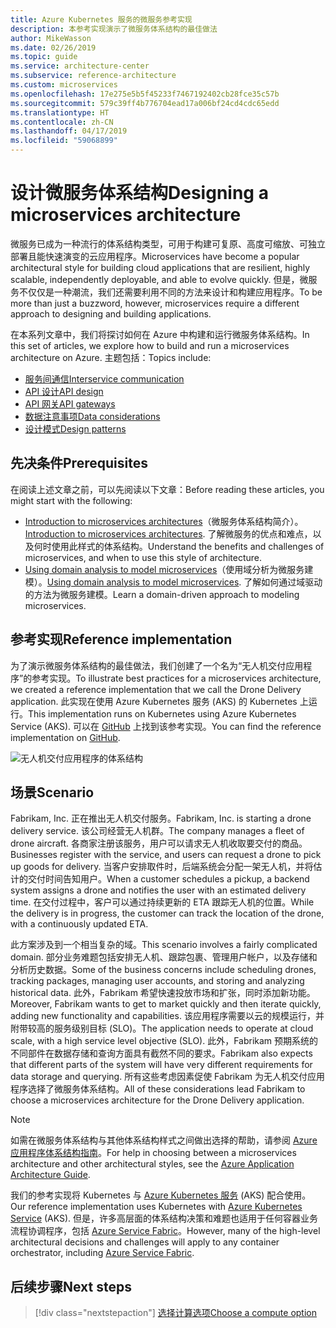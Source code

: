 ```yaml
---
title: Azure Kubernetes 服务的微服务参考实现
description: 本参考实现演示了微服务体系结构的最佳做法
author: MikeWasson
ms.date: 02/26/2019
ms.topic: guide
ms.service: architecture-center
ms.subservice: reference-architecture
ms.custom: microservices
ms.openlocfilehash: 17e275e5b5f45233f7467192402cb28fce35c57b
ms.sourcegitcommit: 579c39ff4b776704ead17a006bf24cd4cdc65edd
ms.translationtype: HT
ms.contentlocale: zh-CN
ms.lasthandoff: 04/17/2019
ms.locfileid: "59068899"
---
```

# <a name="designing-a-microservices-architecture"></a><span data-ttu-id="4727e-103">设计微服务体系结构</span><span class="sxs-lookup"><span data-stu-id="4727e-103">Designing a microservices architecture</span></span>

<span data-ttu-id="4727e-104">微服务已成为一种流行的体系结构类型，可用于构建可复原、高度可缩放、可独立部署且能快速演变的云应用程序。</span><span class="sxs-lookup"><span data-stu-id="4727e-104">Microservices have become a popular architectural style for building cloud applications that are resilient, highly scalable, independently deployable, and able to evolve quickly.</span></span> <span data-ttu-id="4727e-105">但是，微服务不仅仅是一种潮流，我们还需要利用不同的方法来设计和构建应用程序。</span><span class="sxs-lookup"><span data-stu-id="4727e-105">To be more than just a buzzword, however, microservices require a different approach to designing and building applications.</span></span>

<span data-ttu-id="4727e-106">在本系列文章中，我们将探讨如何在 Azure 中构建和运行微服务体系结构。</span><span class="sxs-lookup"><span data-stu-id="4727e-106">In this set of articles, we explore how to build and run a microservices architecture on Azure.</span></span> <span data-ttu-id="4727e-107">主题包括：</span><span class="sxs-lookup"><span data-stu-id="4727e-107">Topics include:</span></span>

- [<span data-ttu-id="4727e-108">服务间通信</span><span class="sxs-lookup"><span data-stu-id="4727e-108">Interservice communication</span></span>](./interservice-communication.md)
- [<span data-ttu-id="4727e-109">API 设计</span><span class="sxs-lookup"><span data-stu-id="4727e-109">API design</span></span>](./api-design.md)
- [<span data-ttu-id="4727e-110">API 网关</span><span class="sxs-lookup"><span data-stu-id="4727e-110">API gateways</span></span>](./gateway.md)
- [<span data-ttu-id="4727e-111">数据注意事项</span><span class="sxs-lookup"><span data-stu-id="4727e-111">Data considerations</span></span>](./data-considerations.md)
- [<span data-ttu-id="4727e-112">设计模式</span><span class="sxs-lookup"><span data-stu-id="4727e-112">Design patterns</span></span>](./patterns.md)

## <a name="prerequisites"></a><span data-ttu-id="4727e-113">先决条件</span><span class="sxs-lookup"><span data-stu-id="4727e-113">Prerequisites</span></span>

<span data-ttu-id="4727e-114">在阅读上述文章之前，可以先阅读以下文章：</span><span class="sxs-lookup"><span data-stu-id="4727e-114">Before reading these articles, you might start with the following:</span></span>

- <span data-ttu-id="4727e-115">[Introduction to microservices architectures](../introduction.md)（微服务体系结构简介）。</span><span class="sxs-lookup"><span data-stu-id="4727e-115">[Introduction to microservices architectures](../introduction.md).</span></span> <span data-ttu-id="4727e-116">了解微服务的优点和难点，以及何时使用此样式的体系结构。</span><span class="sxs-lookup"><span data-stu-id="4727e-116">Understand the benefits and challenges of microservices, and when to use this style of architecture.</span></span>
- <span data-ttu-id="4727e-117">[Using domain analysis to model microservices](../model/domain-analysis.md)（使用域分析为微服务建模）。</span><span class="sxs-lookup"><span data-stu-id="4727e-117">[Using domain analysis to model microservices](../model/domain-analysis.md).</span></span> <span data-ttu-id="4727e-118">了解如何通过域驱动的方法为微服务建模。</span><span class="sxs-lookup"><span data-stu-id="4727e-118">Learn a domain-driven approach to modeling microservices.</span></span>

## <a name="reference-implementation"></a><span data-ttu-id="4727e-119">参考实现</span><span class="sxs-lookup"><span data-stu-id="4727e-119">Reference implementation</span></span>

<span data-ttu-id="4727e-120">为了演示微服务体系结构的最佳做法，我们创建了一个名为“无人机交付应用程序”的参考实现。</span><span class="sxs-lookup"><span data-stu-id="4727e-120">To illustrate best practices for a microservices architecture, we created a reference implementation that we call the Drone Delivery application.</span></span> <span data-ttu-id="4727e-121">此实现在使用 Azure Kubernetes 服务 (AKS) 的 Kubernetes 上运行。</span><span class="sxs-lookup"><span data-stu-id="4727e-121">This implementation runs on Kubernetes using Azure Kubernetes Service (AKS).</span></span> <span data-ttu-id="4727e-122">可以在 [GitHub][drone-ri] 上找到该参考实现。</span><span class="sxs-lookup"><span data-stu-id="4727e-122">You can find the reference implementation on [GitHub][drone-ri].</span></span>

![无人机交付应用程序的体系结构](../images/drone-delivery.png)

## <a name="scenario"></a><span data-ttu-id="4727e-124">场景</span><span class="sxs-lookup"><span data-stu-id="4727e-124">Scenario</span></span>

<span data-ttu-id="4727e-125">Fabrikam, Inc. 正在推出无人机交付服务。</span><span class="sxs-lookup"><span data-stu-id="4727e-125">Fabrikam, Inc. is starting a drone delivery service.</span></span> <span data-ttu-id="4727e-126">该公司经营无人机群。</span><span class="sxs-lookup"><span data-stu-id="4727e-126">The company manages a fleet of drone aircraft.</span></span> <span data-ttu-id="4727e-127">各商家注册该服务，用户可以请求无人机收取要交付的商品。</span><span class="sxs-lookup"><span data-stu-id="4727e-127">Businesses register with the service, and users can request a drone to pick up goods for delivery.</span></span> <span data-ttu-id="4727e-128">当客户安排取件时，后端系统会分配一架无人机，并将估计的交付时间告知用户。</span><span class="sxs-lookup"><span data-stu-id="4727e-128">When a customer schedules a pickup, a backend system assigns a drone and notifies the user with an estimated delivery time.</span></span> <span data-ttu-id="4727e-129">在交付过程中，客户可以通过持续更新的 ETA 跟踪无人机的位置。</span><span class="sxs-lookup"><span data-stu-id="4727e-129">While the delivery is in progress, the customer can track the location of the drone, with a continuously updated ETA.</span></span>

<span data-ttu-id="4727e-130">此方案涉及到一个相当复杂的域。</span><span class="sxs-lookup"><span data-stu-id="4727e-130">This scenario involves a fairly complicated domain.</span></span> <span data-ttu-id="4727e-131">部分业务难题包括安排无人机、跟踪包裹、管理用户帐户，以及存储和分析历史数据。</span><span class="sxs-lookup"><span data-stu-id="4727e-131">Some of the business concerns include scheduling drones, tracking packages, managing user accounts, and storing and analyzing historical data.</span></span> <span data-ttu-id="4727e-132">此外，Fabrikam 希望快速投放市场和扩张，同时添加新功能。</span><span class="sxs-lookup"><span data-stu-id="4727e-132">Moreover, Fabrikam wants to get to market quickly and then iterate quickly, adding new functionality and capabilities.</span></span> <span data-ttu-id="4727e-133">该应用程序需要以云的规模运行，并附带较高的服务级别目标 (SLO)。</span><span class="sxs-lookup"><span data-stu-id="4727e-133">The application needs to operate at cloud scale, with a high service level objective (SLO).</span></span> <span data-ttu-id="4727e-134">此外，Fabrikam 预期系统的不同部件在数据存储和查询方面具有截然不同的要求。</span><span class="sxs-lookup"><span data-stu-id="4727e-134">Fabrikam also expects that different parts of the system will have very different requirements for data storage and querying.</span></span> <span data-ttu-id="4727e-135">所有这些考虑因素促使 Fabrikam 为无人机交付应用程序选择了微服务体系结构。</span><span class="sxs-lookup"><span data-stu-id="4727e-135">All of these considerations lead Fabrikam to choose a microservices architecture for the Drone Delivery application.</span></span>

> [!NOTE]
> <span data-ttu-id="4727e-136">如需在微服务体系结构与其他体系结构样式之间做出选择的帮助，请参阅 [Azure 应用程序体系结构指南](../../guide/index.md)。</span><span class="sxs-lookup"><span data-stu-id="4727e-136">For help in choosing between a microservices architecture and other architectural styles, see the [Azure Application Architecture Guide](../../guide/index.md).</span></span>

<span data-ttu-id="4727e-137">我们的参考实现将 Kubernetes 与 [Azure Kubernetes 服务](/azure/aks/) (AKS) 配合使用。</span><span class="sxs-lookup"><span data-stu-id="4727e-137">Our reference implementation uses Kubernetes with [Azure Kubernetes Service](/azure/aks/) (AKS).</span></span> <span data-ttu-id="4727e-138">但是，许多高层面的体系结构决策和难题也适用于任何容器业务流程协调程序，包括 [Azure Service Fabric](/azure/service-fabric/)。</span><span class="sxs-lookup"><span data-stu-id="4727e-138">However, many of the high-level architectural decisions and challenges will apply to any container orchestrator, including [Azure Service Fabric](/azure/service-fabric/).</span></span>

<!-- links -->

[drone-ri]: https://github.com/mspnp/microservices-reference-implementation/tree/v0.1.0-orig

## <a name="next-steps"></a><span data-ttu-id="4727e-139">后续步骤</span><span class="sxs-lookup"><span data-stu-id="4727e-139">Next steps</span></span>

> [!div class="nextstepaction"]
> [<span data-ttu-id="4727e-140">选择计算选项</span><span class="sxs-lookup"><span data-stu-id="4727e-140">Choose a compute option</span></span>](./compute-options.md)